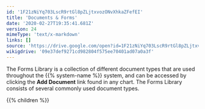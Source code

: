 ```yaml
---
id: '1F21zNiYq703LscR9rtGl8pZLjtxvozONvXhkaZFefEI'
title: 'Documents & Forms'
date: '2020-02-27T19:35:41.681Z'
version: 24
mimeType: 'text/x-markdown'
links: []
source: 'https://drive.google.com/open?id=1F21zNiYq703LscR9rtGl8pZLjtxvozONvXhkaZFefEI'
wikigdrive: '09e37def9271cd982804f575ee70401ad07a0a3f'
---
```

The Forms Library is a collection of different document types that are used throughout the {{% system-name %}} system, and can be accessed by clicking the **Add Document** link found in any chart. The Forms Library consists of several commonly used document types.

{{% children %}}
